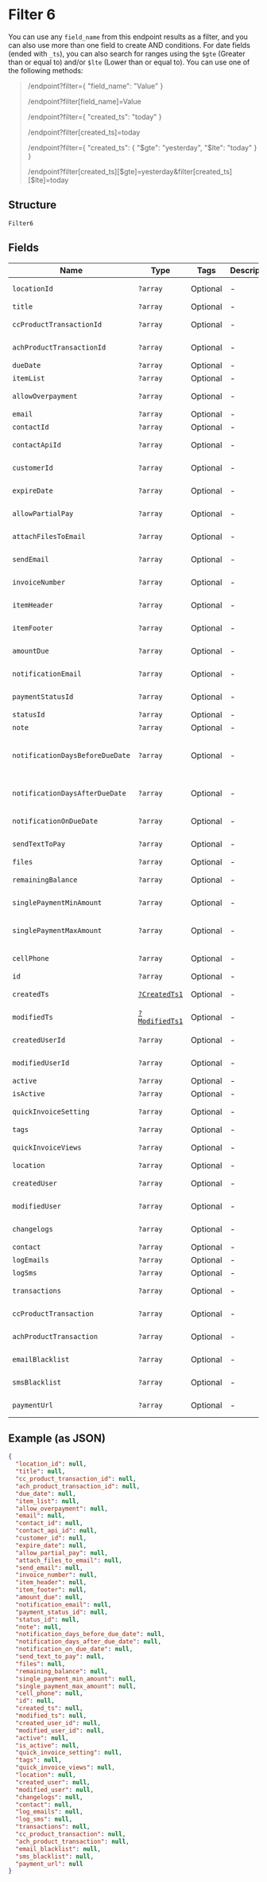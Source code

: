 
# Filter 6

You can use any `field_name` from this endpoint results as a filter, and you can also use more than one field to create AND conditions. For date fields (ended with `_ts`), you can also search for ranges using the `$gte` (Greater than or equal to) and/or  `$lte` (Lower than or equal to). You can use one of the following methods:

> /endpoint?filter={ "field_name": "Value" }
> 
> /endpoint?filter[field_name]=Value
> 
> /endpoint?filter={ "created_ts": "today" }
> 
> /endpoint?filter[created_ts]=today
> 
> /endpoint?filter={ "created_ts": { "$gte": "yesterday", "$lte": "today" } }
> 
> /endpoint?filter[created_ts][$gte]=yesterday&filter[created_ts][$lte]=today

## Structure

`Filter6`

## Fields

| Name | Type | Tags | Description | Getter | Setter |
|  --- | --- | --- | --- | --- | --- |
| `locationId` | `?array` | Optional | - | getLocationId(): ?array | setLocationId(?array locationId): void |
| `title` | `?array` | Optional | - | getTitle(): ?array | setTitle(?array title): void |
| `ccProductTransactionId` | `?array` | Optional | - | getCcProductTransactionId(): ?array | setCcProductTransactionId(?array ccProductTransactionId): void |
| `achProductTransactionId` | `?array` | Optional | - | getAchProductTransactionId(): ?array | setAchProductTransactionId(?array achProductTransactionId): void |
| `dueDate` | `?array` | Optional | - | getDueDate(): ?array | setDueDate(?array dueDate): void |
| `itemList` | `?array` | Optional | - | getItemList(): ?array | setItemList(?array itemList): void |
| `allowOverpayment` | `?array` | Optional | - | getAllowOverpayment(): ?array | setAllowOverpayment(?array allowOverpayment): void |
| `email` | `?array` | Optional | - | getEmail(): ?array | setEmail(?array email): void |
| `contactId` | `?array` | Optional | - | getContactId(): ?array | setContactId(?array contactId): void |
| `contactApiId` | `?array` | Optional | - | getContactApiId(): ?array | setContactApiId(?array contactApiId): void |
| `customerId` | `?array` | Optional | - | getCustomerId(): ?array | setCustomerId(?array customerId): void |
| `expireDate` | `?array` | Optional | - | getExpireDate(): ?array | setExpireDate(?array expireDate): void |
| `allowPartialPay` | `?array` | Optional | - | getAllowPartialPay(): ?array | setAllowPartialPay(?array allowPartialPay): void |
| `attachFilesToEmail` | `?array` | Optional | - | getAttachFilesToEmail(): ?array | setAttachFilesToEmail(?array attachFilesToEmail): void |
| `sendEmail` | `?array` | Optional | - | getSendEmail(): ?array | setSendEmail(?array sendEmail): void |
| `invoiceNumber` | `?array` | Optional | - | getInvoiceNumber(): ?array | setInvoiceNumber(?array invoiceNumber): void |
| `itemHeader` | `?array` | Optional | - | getItemHeader(): ?array | setItemHeader(?array itemHeader): void |
| `itemFooter` | `?array` | Optional | - | getItemFooter(): ?array | setItemFooter(?array itemFooter): void |
| `amountDue` | `?array` | Optional | - | getAmountDue(): ?array | setAmountDue(?array amountDue): void |
| `notificationEmail` | `?array` | Optional | - | getNotificationEmail(): ?array | setNotificationEmail(?array notificationEmail): void |
| `paymentStatusId` | `?array` | Optional | - | getPaymentStatusId(): ?array | setPaymentStatusId(?array paymentStatusId): void |
| `statusId` | `?array` | Optional | - | getStatusId(): ?array | setStatusId(?array statusId): void |
| `note` | `?array` | Optional | - | getNote(): ?array | setNote(?array note): void |
| `notificationDaysBeforeDueDate` | `?array` | Optional | - | getNotificationDaysBeforeDueDate(): ?array | setNotificationDaysBeforeDueDate(?array notificationDaysBeforeDueDate): void |
| `notificationDaysAfterDueDate` | `?array` | Optional | - | getNotificationDaysAfterDueDate(): ?array | setNotificationDaysAfterDueDate(?array notificationDaysAfterDueDate): void |
| `notificationOnDueDate` | `?array` | Optional | - | getNotificationOnDueDate(): ?array | setNotificationOnDueDate(?array notificationOnDueDate): void |
| `sendTextToPay` | `?array` | Optional | - | getSendTextToPay(): ?array | setSendTextToPay(?array sendTextToPay): void |
| `files` | `?array` | Optional | - | getFiles(): ?array | setFiles(?array files): void |
| `remainingBalance` | `?array` | Optional | - | getRemainingBalance(): ?array | setRemainingBalance(?array remainingBalance): void |
| `singlePaymentMinAmount` | `?array` | Optional | - | getSinglePaymentMinAmount(): ?array | setSinglePaymentMinAmount(?array singlePaymentMinAmount): void |
| `singlePaymentMaxAmount` | `?array` | Optional | - | getSinglePaymentMaxAmount(): ?array | setSinglePaymentMaxAmount(?array singlePaymentMaxAmount): void |
| `cellPhone` | `?array` | Optional | - | getCellPhone(): ?array | setCellPhone(?array cellPhone): void |
| `id` | `?array` | Optional | - | getId(): ?array | setId(?array id): void |
| `createdTs` | [`?CreatedTs1`](../../doc/models/created-ts-1.md) | Optional | - | getCreatedTs(): ?CreatedTs1 | setCreatedTs(?CreatedTs1 createdTs): void |
| `modifiedTs` | [`?ModifiedTs1`](../../doc/models/modified-ts-1.md) | Optional | - | getModifiedTs(): ?ModifiedTs1 | setModifiedTs(?ModifiedTs1 modifiedTs): void |
| `createdUserId` | `?array` | Optional | - | getCreatedUserId(): ?array | setCreatedUserId(?array createdUserId): void |
| `modifiedUserId` | `?array` | Optional | - | getModifiedUserId(): ?array | setModifiedUserId(?array modifiedUserId): void |
| `active` | `?array` | Optional | - | getActive(): ?array | setActive(?array active): void |
| `isActive` | `?array` | Optional | - | getIsActive(): ?array | setIsActive(?array isActive): void |
| `quickInvoiceSetting` | `?array` | Optional | - | getQuickInvoiceSetting(): ?array | setQuickInvoiceSetting(?array quickInvoiceSetting): void |
| `tags` | `?array` | Optional | - | getTags(): ?array | setTags(?array tags): void |
| `quickInvoiceViews` | `?array` | Optional | - | getQuickInvoiceViews(): ?array | setQuickInvoiceViews(?array quickInvoiceViews): void |
| `location` | `?array` | Optional | - | getLocation(): ?array | setLocation(?array location): void |
| `createdUser` | `?array` | Optional | - | getCreatedUser(): ?array | setCreatedUser(?array createdUser): void |
| `modifiedUser` | `?array` | Optional | - | getModifiedUser(): ?array | setModifiedUser(?array modifiedUser): void |
| `changelogs` | `?array` | Optional | - | getChangelogs(): ?array | setChangelogs(?array changelogs): void |
| `contact` | `?array` | Optional | - | getContact(): ?array | setContact(?array contact): void |
| `logEmails` | `?array` | Optional | - | getLogEmails(): ?array | setLogEmails(?array logEmails): void |
| `logSms` | `?array` | Optional | - | getLogSms(): ?array | setLogSms(?array logSms): void |
| `transactions` | `?array` | Optional | - | getTransactions(): ?array | setTransactions(?array transactions): void |
| `ccProductTransaction` | `?array` | Optional | - | getCcProductTransaction(): ?array | setCcProductTransaction(?array ccProductTransaction): void |
| `achProductTransaction` | `?array` | Optional | - | getAchProductTransaction(): ?array | setAchProductTransaction(?array achProductTransaction): void |
| `emailBlacklist` | `?array` | Optional | - | getEmailBlacklist(): ?array | setEmailBlacklist(?array emailBlacklist): void |
| `smsBlacklist` | `?array` | Optional | - | getSmsBlacklist(): ?array | setSmsBlacklist(?array smsBlacklist): void |
| `paymentUrl` | `?array` | Optional | - | getPaymentUrl(): ?array | setPaymentUrl(?array paymentUrl): void |

## Example (as JSON)

```json
{
  "location_id": null,
  "title": null,
  "cc_product_transaction_id": null,
  "ach_product_transaction_id": null,
  "due_date": null,
  "item_list": null,
  "allow_overpayment": null,
  "email": null,
  "contact_id": null,
  "contact_api_id": null,
  "customer_id": null,
  "expire_date": null,
  "allow_partial_pay": null,
  "attach_files_to_email": null,
  "send_email": null,
  "invoice_number": null,
  "item_header": null,
  "item_footer": null,
  "amount_due": null,
  "notification_email": null,
  "payment_status_id": null,
  "status_id": null,
  "note": null,
  "notification_days_before_due_date": null,
  "notification_days_after_due_date": null,
  "notification_on_due_date": null,
  "send_text_to_pay": null,
  "files": null,
  "remaining_balance": null,
  "single_payment_min_amount": null,
  "single_payment_max_amount": null,
  "cell_phone": null,
  "id": null,
  "created_ts": null,
  "modified_ts": null,
  "created_user_id": null,
  "modified_user_id": null,
  "active": null,
  "is_active": null,
  "quick_invoice_setting": null,
  "tags": null,
  "quick_invoice_views": null,
  "location": null,
  "created_user": null,
  "modified_user": null,
  "changelogs": null,
  "contact": null,
  "log_emails": null,
  "log_sms": null,
  "transactions": null,
  "cc_product_transaction": null,
  "ach_product_transaction": null,
  "email_blacklist": null,
  "sms_blacklist": null,
  "payment_url": null
}
```

